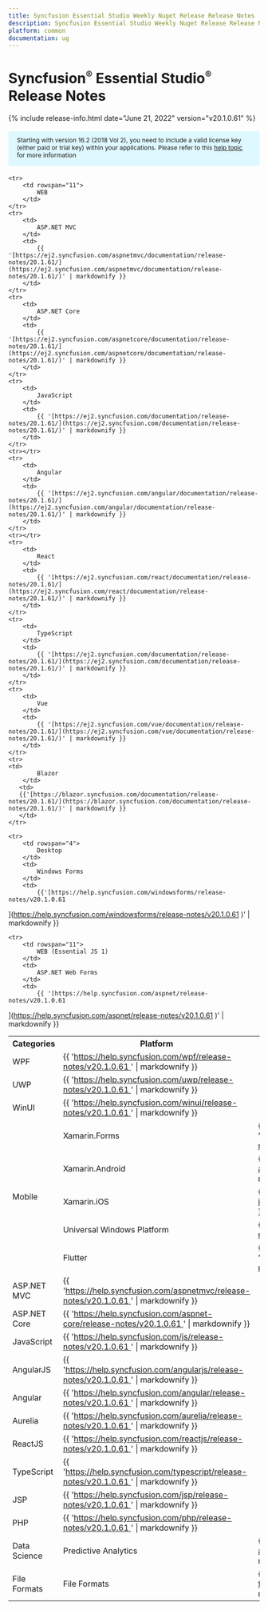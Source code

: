 ```yaml
---
title: Syncfusion Essential Studio Weekly Nuget Release Release Notes  
description: Syncfusion Essential Studio Weekly Nuget Release Release Notes  
platform: common
documentation: ug
---
```


# Syncfusion<sup style="font-size:70%">&reg;</sup>   Essential Studio<sup style="font-size:70%">&reg;</sup>  Release Notes  

{% include release-info.html date="June 21, 2022"   version="v20.1.0.61" %} 

<style>
#license {
    font-size: .88em!important;
margin-top: 1.5em;     margin-bottom: 1.5em;
    background-color: #def8ff;
    padding: 10px 17px 14px;
}
</style>

<div id="license">
Starting with version 16.2 (2018 Vol 2), you need to include a valid license key (either paid or trial key) within your applications. 
Please refer to this <a href="/common/essential-studio/licensing/license-key">help topic</a> for more information 
</div>


<table>
    <tr>
        <th>Categories</th>
        <th>Platform</th>
        <th>Release Notes</th>
    </tr>
	
    <tr>
        <td rowspan="11">
            WEB 
        </td>
    </tr>
    <tr>
        <td>
            ASP.NET MVC
        </td>
        <td>
            {{ '[https://ej2.syncfusion.com/aspnetmvc/documentation/release-notes/20.1.61/](https://ej2.syncfusion.com/aspnetmvc/documentation/release-notes/20.1.61/)' | markdownify }}
        </td>
    </tr>
    <tr>
        <td>
            ASP.NET Core
        </td>
        <td>
            {{ '[https://ej2.syncfusion.com/aspnetcore/documentation/release-notes/20.1.61/](https://ej2.syncfusion.com/aspnetcore/documentation/release-notes/20.1.61/)' | markdownify }}
        </td>
    </tr>
    <tr>
        <td>
            JavaScript
        </td>
        <td>
            {{ '[https://ej2.syncfusion.com/documentation/release-notes/20.1.61/](https://ej2.syncfusion.com/documentation/release-notes/20.1.61/)' | markdownify }}
        </td>
    </tr>
    <tr></tr>
    <tr>
        <td>
            Angular
        </td>
        <td>
            {{ '[https://ej2.syncfusion.com/angular/documentation/release-notes/20.1.61/](https://ej2.syncfusion.com/angular/documentation/release-notes/20.1.61/)' | markdownify }}
        </td>
    </tr>
    <tr></tr>
    <tr>
        <td>
            React
        </td>
        <td>
            {{ '[https://ej2.syncfusion.com/react/documentation/release-notes/20.1.61/](https://ej2.syncfusion.com/react/documentation/release-notes/20.1.61/)' | markdownify }}
        </td>
    </tr>
    <tr>
        <td>
            TypeScript
        </td>
        <td>
            {{ '[https://ej2.syncfusion.com/documentation/release-notes/20.1.61/](https://ej2.syncfusion.com/documentation/release-notes/20.1.61/)' | markdownify }}
        </td>
    </tr>
    <tr>
        <td>
            Vue
        </td>
        <td>
            {{ '[https://ej2.syncfusion.com/vue/documentation/release-notes/20.1.61/](https://ej2.syncfusion.com/vue/documentation/release-notes/20.1.61/)' | markdownify }}
        </td>
    </tr>
    <tr>
	<td>
            Blazor
        </td>
       <td>
	   {{'[https://blazor.syncfusion.com/documentation/release-notes/20.1.61/](https://blazor.syncfusion.com/documentation/release-notes/20.1.61/)' | markdownify }}
       </td>
	</tr>
	
    <tr>
        <td rowspan="4">
            Desktop
        </td>
        <td>
            Windows Forms
        </td>
        <td>
            {{'[https://help.syncfusion.com/windowsforms/release-notes/v20.1.0.61
](https://help.syncfusion.com/windowsforms/release-notes/v20.1.0.61
)' | markdownify }}
        </td>
    </tr>
    <tr>
        <td>
            WPF
        </td>
        <td>
            {{ '[https://help.syncfusion.com/wpf/release-notes/v20.1.0.61
](https://help.syncfusion.com/wpf/release-notes/v20.1.0.61
)' | markdownify }}
        </td>
    </tr>
    <tr>
        <td>
            UWP
        </td>
        <td>
            {{ '[https://help.syncfusion.com/uwp/release-notes/v20.1.0.61
](https://help.syncfusion.com/uwp/release-notes/v20.1.0.61
)' | markdownify }}
        </td>
    </tr>
	    <tr>
        <td>
            WinUI
        </td>
        <td>
            {{ '[https://help.syncfusion.com/winui/release-notes/v20.1.0.61
](https://help.syncfusion.com/winui/release-notes/v20.1.0.61
)' | markdownify }}
        </td>
    </tr>
    <tr>
        <td rowspan="5">
            Mobile
        </td>
        <td>
            Xamarin.Forms
        </td>
        <td>
            {{ '[https://help.syncfusion.com/xamarin/release-notes/v20.1.0.61
](https://help.syncfusion.com/xamarin/release-notes/v20.1.0.61
)' | markdownify }}
        </td>
    </tr>
    <tr>
        <td>
            Xamarin.Android
        </td>
        <td>
            {{ '[https://help.syncfusion.com/xamarin-android/release-notes/v20.1.0.61
](https://help.syncfusion.com/xamarin-android/release-notes/v20.1.0.61
)' | markdownify }}
        </td>
    </tr>
    <tr>
        <td>
            Xamarin.iOS
        </td>
        <td>
            {{ '[https://help.syncfusion.com/xamarin-ios/release-notes/v20.1.0.61
](https://help.syncfusion.com/xamarin-ios/release-notes/v20.1.0.61
)' | markdownify }}
        </td>
    </tr>
    <tr>
        <td>
            Universal Windows Platform
        </td>
        <td>
            {{ '[https://help.syncfusion.com/uwp/release-notes/v20.1.0.61
](https://help.syncfusion.com/uwp/release-notes/v20.1.0.61
)' | markdownify }}
        </td>
    </tr>
    <tr>
        <td>
            Flutter
        </td>
        <td>
            {{ '[https://help.syncfusion.com/flutter/release-notes/v20.1.0.61
](https://help.syncfusion.com/flutter/release-notes/v20.1.0.61
)' | markdownify }}
        </td>
    </tr>



    <tr>
        <td rowspan="11">
            WEB (Essential JS 1)
        </td>
        <td>
            ASP.NET Web Forms
        </td>
        <td>
            {{ '[https://help.syncfusion.com/aspnet/release-notes/v20.1.0.61
](https://help.syncfusion.com/aspnet/release-notes/v20.1.0.61
)' | markdownify }}
        </td>
    </tr>
    <tr>
        <td>
            ASP.NET MVC
        </td>
        <td>
            {{ '[https://help.syncfusion.com/aspnetmvc/release-notes/v20.1.0.61
](https://help.syncfusion.com/aspnetmvc/release-notes/v20.1.0.61
)' | markdownify }}
        </td>
    </tr>
    <tr>
        <td>
            ASP.NET Core
        </td>
        <td>
            {{ '[https://help.syncfusion.com/aspnet-core/release-notes/v20.1.0.61
](https://help.syncfusion.com/aspnet-core/release-notes/v20.1.0.61
)' | markdownify }}
        </td>
    </tr>
    <tr>
        <td>
            JavaScript
        </td>
        <td>
            {{ '[https://help.syncfusion.com/js/release-notes/v20.1.0.61
](https://help.syncfusion.com/js/release-notes/v20.1.0.61
)' | markdownify }}
        </td>
    </tr>
    <tr>
        <td>
            AngularJS
        </td>
        <td>
            {{ '[https://help.syncfusion.com/angularjs/release-notes/v20.1.0.61
](https://help.syncfusion.com/angularjs/release-notes/v20.1.0.61
)' | markdownify }}
        </td>
    </tr>
    <tr>
        <td>
            Angular
        </td>
        <td>
            {{ '[https://help.syncfusion.com/angular/release-notes/v20.1.0.61
](https://help.syncfusion.com/angular/release-notes/v20.1.0.61
)' | markdownify }}
        </td>
    </tr>
    <tr>
        <td>
            Aurelia
        </td>
        <td>
            {{ '[https://help.syncfusion.com/aurelia/release-notes/v20.1.0.61
](https://help.syncfusion.com/aurelia/release-notes/v20.1.0.61
)' | markdownify }}
        </td>
    </tr>
    <tr>
        <td>
            ReactJS
        </td>
        <td>
            {{ '[https://help.syncfusion.com/reactjs/release-notes/v20.1.0.61
](https://help.syncfusion.com/reactjs/release-notes/v20.1.0.61
)' | markdownify }}
        </td>
    </tr>
    <tr>
        <td>
            TypeScript
        </td>
        <td>
            {{ '[https://help.syncfusion.com/typescript/release-notes/v20.1.0.61
](https://help.syncfusion.com/typescript/release-notes/v20.1.0.61
)' | markdownify }}
        </td>
    </tr>
    <tr>
        <td>
            JSP
        </td>
        <td>
            {{ '[https://help.syncfusion.com/jsp/release-notes/v20.1.0.61
](https://help.syncfusion.com/jsp/release-notes/v20.1.0.61
)' | markdownify }}
        </td>
    </tr>
    <tr>
        <td>
            PHP
        </td>
        <td>
            {{ '[https://help.syncfusion.com/php/release-notes/v20.1.0.61
](https://help.syncfusion.com/php/release-notes/v20.1.0.61
)' | markdownify }}
        </td>
    </tr>
    <tr>
        <td>
            Data Science
        </td>
        <td>
            Predictive Analytics
        </td>
        <td>
            {{ '[https://help.syncfusion.com/predictive-analytics/release-notes/v20.1.0.61
](https://help.syncfusion.com/predictive-analytics/release-notes/v20.1.0.61
)' | markdownify }}
        </td>
    </tr>
    <tr>
        <td>
            File Formats
        </td>
        <td>
            File Formats
        </td>
        <td>
            {{ '[https://help.syncfusion.com/file-formats/release-notes/v20.1.0.61
](https://help.syncfusion.com/file-formats/release-notes/v20.1.0.61
)' | markdownify }}
        </td>
    </tr>
</table>